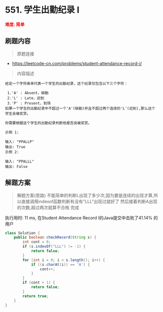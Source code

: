 # 551. 学生出勤纪录 I


**<font color=red>难度: 简单</font>**

## 刷题内容

> 原题连接

* https://leetcode-cn.com/problems/student-attendance-record-i/

> 内容描述

```
给定一个字符串来代表一个学生的出勤纪录，这个纪录仅包含以下三个字符：

 1.'A' : Absent，缺勤
 2.'L' : Late，迟到
 3.'P' : Present，到场
如果一个学生的出勤纪录中不超过一个'A'(缺勤)并且不超过两个连续的'L'(迟到),那么这个学生会被奖赏。

你需要根据这个学生的出勤纪录判断他是否会被奖赏。

示例 1:

输入: "PPALLP"
输出: True
示例 2:

输入: "PPALLL"
输出: False
```

## 解题方案

> 解题方案(思路)
> 不能简单的判断L出现了多少次,因为要是连续的出现才算,所以直接调用indexof函数判断有没有"LLL"出现过就好了
> 然后接着判断A出现的次数,超过两次就算不合格
> 完成
> 

执行用时: 11 ms, 在Student Attendance Record I的Java提交中击败了41.14% 的用户

```java
class Solution {
    public boolean checkRecord(String s) {
        int cont = 0;
        if (s.indexOf("LLL") != -1) {
            return false;
        }
        for (int i = 0; i < s.length(); i++) {
            if ((s.charAt(i)) == 'A') {
                cont++;
            }
        }
        if (cont > 1) {
            return false;
        }
        return true;
    }
}
```